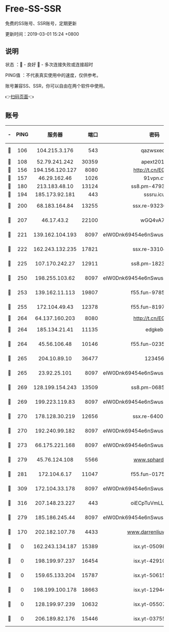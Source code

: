 # Free-SS-SSR

免费的SS账号、SSR账号，定期更新

更新时间：2019-03-01 15:24 +0800

## 说明

状态     ：🙂 - 良好 🙁 - 多次连接失败或连接超时

PING值   ：不代表真实使用中的速度，仅供参考。

账号兼容SS、SSR，你可以自由在两个软件中使用。

👉[扫码页面](https://liesauer.github.io/free-ss-ssr.github.io/)👈

## 账号

|-|PING|服务器|端口|密码|加密方式|区域|
|:----:|:----:|:-----:|-----:|:----:|:----:|:----:|
|🙂|106|104.215.3.176|543|qazwsxedc|aes-256-gcm|JP|
|🙂|108|52.79.241.242|30359|apext2019|chacha20|KR|
|🙂|156|194.156.120.127|8080|http://t.cn/EGJIyrl|rc4-md5|RU|
|🙂|157|46.29.162.46|1026|91vpn.cf|rc4-md5|RU|
|🙂|180|213.183.48.10|13124|ss8.pm-47930159|rc4-md5|RU|
|🙂|194|185.173.92.181|443|sssru.icu|rc4-md5|RU|
|🙂|200|68.183.164.84|13255|ssx.re-93230517|aes-256-cfb|US|
|🙂|207|46.17.43.2|22100|wGQ4vA7D|aes-256-gcm|RU|
|🙂|221|139.162.104.193|8097|eIW0Dnk69454e6nSwuspv9DmS201tQ0D|aes-256-cfb|JP|
|🙂|222|162.243.132.235|17821|ssx.re-33104069|aes-256-cfb|US|
|🙂|225|107.170.242.27|12911|ss8.pm-18239043|aes-256-cfb|US|
|🙂|250|198.255.103.62|8097|eIW0Dnk69454e6nSwuspv9DmS201tQ0D|aes-256-cfb|US|
|🙂|253|139.162.11.113|19807|f55.fun-97859727|aes-256-cfb|SG|
|🙂|255|172.104.49.43|12378|f55.fun-81974133|aes-256-cfb|SG|
|🙂|264|64.137.160.203|8080|http://t.cn/EGJIyrl|rc4-md5|CA|
|🙂|264|185.134.21.41|11135|edgkeb|aes-256-cfb|GB|
|🙂|264|45.56.106.48|10146|f55.fun-02359224|aes-256-cfb|US|
|🙂|265|204.10.89.10|36477|123456|aes-256-cfb|US|
|🙂|265|23.92.25.101|8097|eIW0Dnk69454e6nSwuspv9DmS201tQ0D|aes-256-cfb|US|
|🙂|269|128.199.154.243|13509|ss8.pm-06850813|aes-256-cfb|SG|
|🙂|269|199.223.119.83|8097|eIW0Dnk69454e6nSwuspv9DmS201tQ0D|aes-256-cfb|US|
|🙂|270|178.128.30.219|12656|ssx.re-64001982|aes-256-cfb|SG|
|🙂|270|192.240.99.182|8097|eIW0Dnk69454e6nSwuspv9DmS201tQ0D|aes-256-cfb|US|
|🙂|273|66.175.221.168|8097|eIW0Dnk69454e6nSwuspv9DmS201tQ0D|aes-256-cfb|US|
|🙂|279|45.76.124.108|5566|www.sphard.com|aes-256-cfb|AU|
|🙂|281|172.104.6.17|11047|f55.fun-01756679|aes-256-cfb|US|
|🙂|309|172.104.33.178|8097|eIW0Dnk69454e6nSwuspv9DmS201tQ0D|aes-256-cfb|SG|
|🙂|316|207.148.23.227|443|oiECpTuVmLLxk4Ts|aes-256-cfb|US|
|🙂|279|185.186.245.44|8097|eIW0Dnk69454e6nSwuspv9DmS201tQ0D|aes-256-cfb|NL|
|🙁|170|202.182.107.78|4433|www.darrenliuwei.com|aes-256-cfb|JP|
|🙁|0|162.243.134.187|15389|isx.yt-05098936|aes-256-cfb|US|
|🙁|0|198.199.97.237|16454|isx.yt-42910479|aes-256-cfb|US|
|🙁|0|159.65.133.204|15787|isx.yt-50615050|aes-256-cfb|SG|
|🙁|0|198.199.100.178|18663|isx.yt-12944812|aes-256-cfb|US|
|🙁|0|128.199.97.239|10632|isx.yt-05507279|aes-256-cfb|SG|
|🙁|0|206.189.82.176|15446|isx.yt-03755202|aes-256-cfb|SG|
